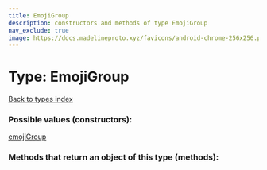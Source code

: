 ```yaml
---
title: EmojiGroup
description: constructors and methods of type EmojiGroup
nav_exclude: true
image: https://docs.madelineproto.xyz/favicons/android-chrome-256x256.png
---
```

# Type: EmojiGroup
[Back to types index](index.html)



### Possible values (constructors):

[emojiGroup](/API_docs/constructors/emojiGroup.html)  



### Methods that return an object of this type (methods):



